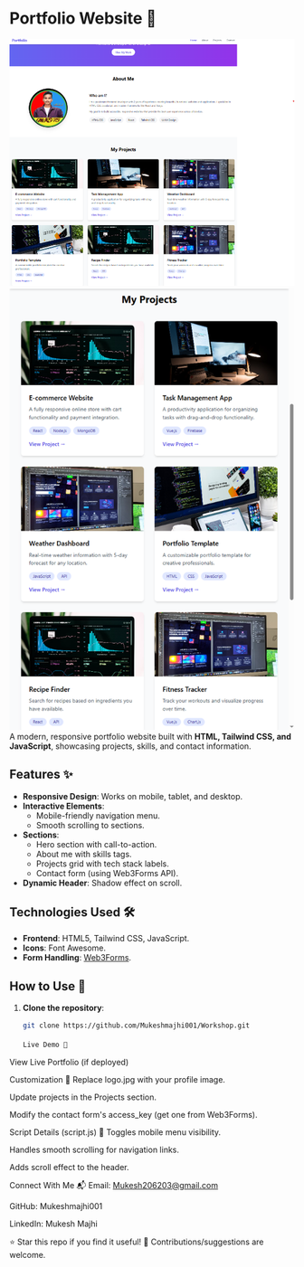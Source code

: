 # Portfolio Website 🌟
![Demo Screenshot](https://github.com/Mukeshmajhi001/Workshop/blob/2147c86c48c05ac83ed02c1dfb9e716793114b6f/screenshot/screenshot.png) <br>
![my projct](https://github.com/Mukeshmajhi001/Workshop/blob/2147c86c48c05ac83ed02c1dfb9e716793114b6f/screenshot/Screenshot%202025-07-04%20194100.png)
A modern, responsive portfolio website built with **HTML, Tailwind CSS, and JavaScript**, showcasing projects, skills, and contact information.

## Features ✨
- **Responsive Design**: Works on mobile, tablet, and desktop.
- **Interactive Elements**:
  - Mobile-friendly navigation menu.
  - Smooth scrolling to sections.
- **Sections**:
  - Hero section with call-to-action.
  - About me with skills tags.
  - Projects grid with tech stack labels.
  - Contact form (using Web3Forms API).
- **Dynamic Header**: Shadow effect on scroll.

## Technologies Used 🛠️
- **Frontend**: HTML5, Tailwind CSS, JavaScript.
- **Icons**: Font Awesome.
- **Form Handling**: [Web3Forms](https://web3forms.com/).

## How to Use 🚀
1. **Clone the repository**:
   ```bash
   git clone https://github.com/Mukeshmajhi001/Workshop.git

   Live Demo 🔗
View Live Portfolio (if deployed)

Customization 🎨
Replace logo.jpg with your profile image.

Update projects in the Projects section.

Modify the contact form's access_key (get one from Web3Forms).

Script Details (script.js) 📜
Toggles mobile menu visibility.

Handles smooth scrolling for navigation links.

Adds scroll effect to the header.

Connect With Me 📬
Email: Mukesh206203@gmail.com

GitHub: Mukeshmajhi001

LinkedIn: Mukesh Majhi

⭐ Star this repo if you find it useful!
🔧 Contributions/suggestions are welcome.

